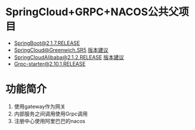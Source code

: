 # SpringCloud+GRPC+NACOS公共父项目

* SpringBoot@2.1.7.RELEASE
* SpringCloud@Greenwich.SR5 [版本建议](https://github.com/spring-projects/spring-cloud/wiki/Spring-Cloud-Greenwich-Release-Notes)
* SpringCloudAlibaba@2.1.2.RELEASE [版本建议](https://github.com/alibaba/spring-cloud-alibaba/wiki/%E7%89%88%E6%9C%AC%E8%AF%B4%E6%98%8E)
* Grpc-starter@2.10.1.RELEASE

# 功能简介
1. 使用gateway作为网关
2. 内部服务之间调用使用Grpc调用
3. 注册中心使用阿里巴巴的nacos